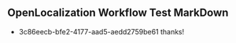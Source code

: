 ## OpenLocalization Workflow Test MarkDown
* 3c86eecb-bfe2-4177-aad5-aedd2759be61 thanks!

<!--HONumber=Jul16_HO3-->


